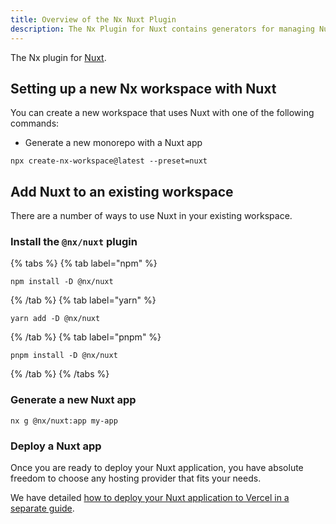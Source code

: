 ```yaml
---
title: Overview of the Nx Nuxt Plugin
description: The Nx Plugin for Nuxt contains generators for managing Nuxt applications within a Nx workspace. This page also explains how to configure Nuxt on your Nx workspace.
---
```


The Nx plugin for [Nuxt](https://nuxt.com/).

## Setting up a new Nx workspace with Nuxt

You can create a new workspace that uses Nuxt with one of the following commands:

- Generate a new monorepo with a Nuxt app

```shell
npx create-nx-workspace@latest --preset=nuxt
```

## Add Nuxt to an existing workspace

There are a number of ways to use Nuxt in your existing workspace.

### Install the `@nx/nuxt` plugin

{% tabs %}
{% tab label="npm" %}

```shell
npm install -D @nx/nuxt
```

{% /tab %}
{% tab label="yarn" %}

```shell
yarn add -D @nx/nuxt
```

{% /tab %}
{% tab label="pnpm" %}

```shell
pnpm install -D @nx/nuxt
```

{% /tab %}
{% /tabs %}

### Generate a new Nuxt app

```shell
nx g @nx/nuxt:app my-app
```

### Deploy a Nuxt app

Once you are ready to deploy your Nuxt application, you have absolute freedom to choose any hosting provider that fits your needs.

We have detailed [how to deploy your Nuxt application to Vercel in a separate guide](/recipes/nuxt/deploy-nuxt-to-vercel).

